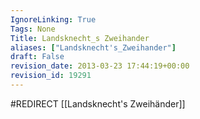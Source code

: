 ```yaml
---
IgnoreLinking: True
Tags: None
Title: Landsknecht_s Zweihander
aliases: ["Landsknecht's_Zweihander"]
draft: False
revision_date: 2013-03-23 17:44:19+00:00
revision_id: 19291
---
```


#REDIRECT [[Landsknecht's Zweihänder]]